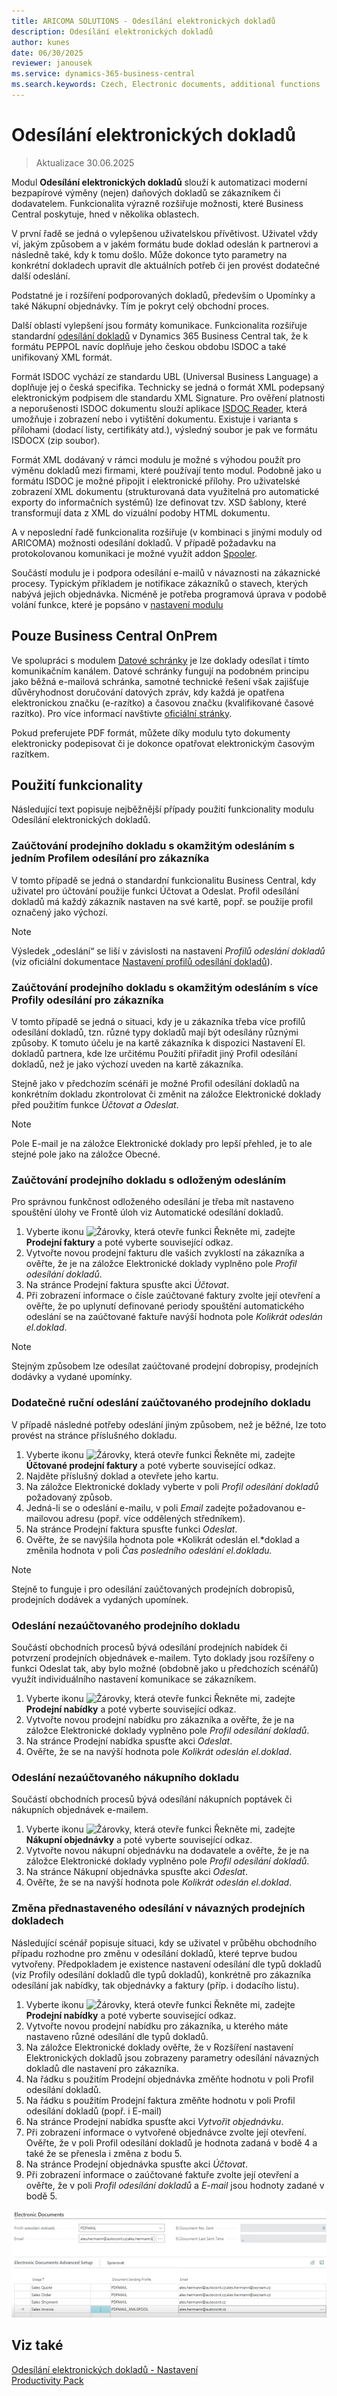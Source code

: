 ```yaml
---
title: ARICOMA SOLUTIONS - Odesílání elektronických dokladů  
description: Odesílání elektronických dokladů
author: kunes
date: 06/30/2025
reviewer: janousek
ms.service: dynamics-365-business-central
ms.search.keywords: Czech, Electronic documents, additional functions
---
```


# Odesílání elektronických dokladů

> Aktualizace 30.06.2025

Modul **Odesílání elektronických dokladů** slouží k automatizaci moderní bezpapírové výměny (nejen) daňových dokladů se zákazníkem či dodavatelem. Funkcionalita výrazně rozšiřuje možnosti, které Business Central poskytuje, hned v několika oblastech.

V první řadě se jedná o vylepšenou uživatelskou přívětivost. Uživatel vždy ví, jakým způsobem a v jakém formátu bude doklad odeslán k partnerovi a následně také, kdy k tomu došlo. Může dokonce tyto parametry na konkrétní dokladech upravit dle aktuálních potřeb či jen provést dodatečné další odeslání.

Podstatné je i rozšíření podporovaných dokladů, především o Upomínky a také Nákupní objednávky. Tím je pokryt celý obchodní proces.

Další oblastí vylepšení jsou formáty komunikace. Funkcionalita rozšiřuje standardní [odesílání dokladů](https://learn.microsoft.com/cs-cz/dynamics365/business-central/sales-how-to-send-electronic-documents) v Dynamics 365 Business Central tak, že k formátu PEPPOL navíc doplňuje jeho českou obdobu ISDOC a také unifikovaný XML formát.

Formát ISDOC vychází ze standardu UBL (Universal Business Language) a doplňuje jej o česká specifika. Technicky se jedná o formát XML podepsaný elektronickým podpisem dle standardu XML Signature. Pro ověření platnosti a neporušenosti ISDOC dokumentu slouží aplikace [ISDOC Reader](http://www.isdoc.org/), která umožňuje i zobrazení nebo i vytištění dokumentu. Existuje i varianta s přílohami (dodací listy, certifikáty atd.), výsledný soubor je pak ve formátu ISDOCX (zip soubor).

Formát XML dodávaný v rámci modulu je možné s výhodou použít pro výměnu dokladů mezi firmami, které používají tento modul. Podobně jako u formátu ISDOC je možné připojit i elektronické přílohy. Pro uživatelské zobrazení XML dokumentu (strukturovaná data využitelná pro automatické exporty do informačních systémů) lze definovat tzv. XSD šablony, které transformují data z XML do vizuální podoby HTML dokumentu.

A v neposlední řadě funkcionalita rozšiřuje (v kombinaci s jinými moduly od ARICOMA) možnosti odesílání dokladů. V případě požadavku na protokolovanou komunikaci je možné využít addon [Spooler](https://www.aricoma.com/docs/cs-cz/dynamics365/business-central/Solutions/spooler.html).

Součástí modulu je i podpora odesílání e-mailů v návaznosti na zákaznické procesy. Typickým příkladem je notifikace zákazníků o stavech, kterých nabývá jejich objednávka. Nicméně je potřeba programová úprava v podobě volání funkce, které je popsáno v [nastavení modulu](https://www.aricoma.com/docs/cs-cz/dynamics365/business-central/Solutions/electronic-documents-setup.html)

## Pouze Business Central OnPrem

Ve spolupráci s modulem [Datové schránky](https://www.aricoma.com/docs/cs-cz/dynamics365/business-central/Solutions/data-boxes.html) je lze doklady odesílat i tímto komunikačním kanálem. Datové schránky fungují na podobném principu jako běžná e-mailová schránka, samotné technické řešení však zajišťuje důvěryhodnost doručování datových zpráv, kdy každá je opatřena elektronickou značku (e-razítko) a časovou značku (kvalifikované časové razítko). Pro více informací navštivte [oficiální stránky](https://info.mojedatovaschranka.cz/).

Pokud preferujete PDF formát, můžete díky modulu tyto dokumenty elektronicky podepisovat či je dokonce opatřovat elektronickým časovým razítkem.

## Použití funkcionality

Následující text popisuje nejběžnější případy použití funkcionality modulu Odesílání elektronických dokladů.

### Zaúčtování prodejního dokladu s okamžitým odesláním s jedním Profilem odesílání pro zákazníka

V tomto případě se jedná o standardní funkcionalitu Business Central, kdy uživatel pro účtování použije funkci Účtovat a Odeslat. Profil odesílání dokladů má každý zákazník nastaven na své kartě, popř. se použije profil označený jako výchozí.

> [!NOTE]
> Výsledek „odeslání“ se liší v závislosti na nastavení *Profilů odeslání dokladů* (viz oficiální dokumentace [Nastavení profilů odesílání dokladů](https://learn.microsoft.com/cs-CZ/dynamics365/business-central/sales-how-setup-document-send-profiles)).

### Zaúčtování prodejního dokladu s okamžitým odesláním s více Profily odesílání pro zákazníka

V tomto případě se jedná o situaci, kdy je u zákazníka třeba více profilů odesílání dokladů, tzn. různé typy dokladů mají být odesílány různými způsoby. K tomuto účelu je na kartě zákazníka k dispozici Nastavení El. dokladů partnera, kde lze určitému Použití přiřadit jiný Profil odesílání dokladů, než je jako výchozí uveden na kartě zákazníka.

Stejně jako v předchozím scénáři je možné Profil odesílání dokladů na konkrétním dokladu zkontrolovat či změnit na záložce Elektronické doklady před použitím funkce *Účtovat a Odeslat*.

> [!NOTE]
> Pole E-mail je na záložce Elektronické doklady pro lepší přehled, je to ale stejné pole jako na záložce Obecné.

### Zaúčtování prodejního dokladu s odloženým odesláním

Pro správnou funkčnost odloženého odesílání je třeba mít nastaveno spouštění úlohy ve Frontě úloh viz Automatické odesílání dokladů.

1. Vyberte ikonu ![Žárovky, která otevře funkci Řekněte mi](media/ui-search/search_small.png "Řekněte mi, co chcete dělat"), zadejte **Prodejní faktury** a poté vyberte související odkaz.
2. Vytvořte novou prodejní fakturu dle vašich zvyklostí na zákazníka a ověřte, že je na záložce Elektronické doklady vyplněno pole *Profil odesílání dokladů*.
3. Na stránce Prodejní faktura spusťte akci *Účtovat*.
4. Při zobrazení informace o čísle zaúčtované faktury zvolte její otevření a ověřte, že po uplynutí definované periody spouštění automatického odeslání se na zaúčtované faktuře navýší hodnota pole *Kolikrát odeslán el.doklad*.

> [!NOTE]
> Stejným způsobem lze odesílat zaúčtované prodejní dobropisy, prodejních dodávky a vydané upomínky.

### Dodatečné ruční odeslání zaúčtovaného prodejního dokladu

V případě následné potřeby odeslání jiným způsobem, než je běžné, lze toto provést na stránce příslušného dokladu.

1. Vyberte ikonu ![Žárovky, která otevře funkci Řekněte mi](media/ui-search/search_small.png "Řekněte mi, co chcete dělat"), zadejte **Účtované prodejní faktury** a poté vyberte související odkaz.
2. Najděte příslušný doklad a otevřete jeho kartu.
3. Na záložce Elektronické doklady vyberte v poli *Profil odesílání dokladů* požadovaný způsob.
4. Jedná-li se o odeslání e-mailu, v poli *Email* zadejte požadovanou e-mailovou adresu (popř. více oddělených středníkem).
5. Na stránce Prodejní faktura spusťte funkci *Odeslat*.
6. Ověřte, že se navýšila hodnota pole *Kolikrát odeslán el.*doklad a změnila hodnota v poli *Čas posledního odeslání el.dokladu.*

> [!NOTE]
> Stejně to funguje i pro odesílání zaúčtovaných prodejních dobropisů, prodejních dodávek a vydaných upomínek.

### Odeslání nezaúčtovaného prodejního dokladu

Součástí obchodních procesů bývá odesílání prodejních nabídek či potvrzení prodejních objednávek e-mailem. Tyto doklady jsou rozšířeny o funkci Odeslat tak, aby bylo možné (obdobně jako u předchozích scénářů) využít individuálního nastavení komunikace se zákazníkem.

1. Vyberte ikonu ![Žárovky, která otevře funkci Řekněte mi](media/ui-search/search_small.png "Řekněte mi, co chcete dělat"), zadejte **Prodejní nabídky** a poté vyberte související odkaz.
2. Vytvořte novou prodejní nabídku pro zákazníka a ověřte, že je na záložce Elektronické doklady vyplněno pole *Profil odesílání dokladů*.
3. Na stránce Prodejní nabídka spusťte akci *Odeslat*.
4. Ověřte, že se na navýší hodnota pole *Kolikrát odeslán el.doklad*.

### Odeslání nezaúčtovaného nákupního dokladu

Součástí obchodních procesů bývá odesílání nákupních poptávek či nákupních objednávek e-mailem.

1. Vyberte ikonu ![Žárovky, která otevře funkci Řekněte mi](media/ui-search/search_small.png "Řekněte mi, co chcete dělat"), zadejte **Nákupní objednávky** a poté vyberte související odkaz.
2. Vytvořte novou nákupní objednávku na dodavatele a ověřte, že je na záložce Elektronické doklady vyplněno pole *Profil odesílání dokladů*.
3. Na stránce Nákupní objednávka spusťte akci *Odeslat*.
4. Ověřte, že se na navýší hodnota pole *Kolikrát odeslán el.doklad*.

### Změna přednastaveného odesílání v návazných prodejních dokladech

Následující scénář popisuje situaci, kdy se uživatel v průběhu obchodního případu rozhodne pro změnu v odesílání dokladů, které teprve budou vytvořeny. Předpokladem je existence nastavení odesílání dle typů dokladů (viz Profily odesílání dokladů dle typů dokladů), konkrétně pro zákazníka odesílání jak nabídky, tak objednávky a faktury (příp. i dodacího listu).

1. Vyberte ikonu ![Žárovky, která otevře funkci Řekněte mi](media/ui-search/search_small.png "Řekněte mi, co chcete dělat"), zadejte **Prodejní nabídky** a poté vyberte související odkaz.
2. Vytvořte novou prodejní nabídku pro zákazníka, u kterého máte nastaveno různé odesílání dle typů dokladů.
3. Na záložce Elektronické doklady ověřte, že v Rozšíření nastavení Elektronických dokladů jsou zobrazeny parametry odesílání návazných dokladů dle nastavení pro zákazníka.
4. Na řádku s použitím Prodejní objednávka změňte hodnotu v poli Profil odesílání dokladů.
5. Na řádku s použitím Prodejní faktura změňte hodnotu v poli Profil odesílání dokladů (popř. i E-mail)
6. Na stránce Prodejní nabídka spusťte akci *Vytvořit objednávku*.
7. Při zobrazení informace o vytvořené objednávce zvolte její otevření. Ověřte, že v poli Profil odesílání dokladů je hodnota zadaná v bodě 4 a také že se přenesla i změna z bodu 5.
8. Na stránce Prodejní objednávka spusťte akci *Účtovat*.
9. Při zobrazení informace o zaúčtované faktuře zvolte její otevření a ověřte, že v poli *Profil odesílání dokladů* a *E-mail* jsou hodnoty zadané v bodě 5.

![Odesílání elektronických dokladů](media/electronic_documents.png)

## Viz také

[Odesílání elektronických dokladů - Nastavení](electronic-documents-setup.md)  
[Productivity Pack](productivity-pack.md)
